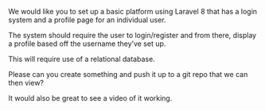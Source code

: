 We would like you to set up a basic platform using Laravel 8 that has a login system and a profile page for an individual user.

The system should require the user to login/register and from there,  display a profile based off the username they’ve set up.

This will require use of a relational database.


Please can you create something and push it up to a git repo that we can then view?

It would also be great to see a video of it working.
